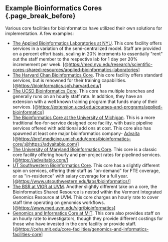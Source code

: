 ## Example Bioinformatics Cores {.page_break_before}

Various core facilities for bioinformatics have utilized their own solutions for implementation. A few examples:
- [The Applied Bioinformatics Laboratories at NYU](https://med.nyu.edu/research/scientific-cores-shared-resources/applied-bioinformatics-laboratories). This core facility offers services in a variation of the semi-centralized model. Staff are provided on a percent effort basis, scaling in 20% increments to essentially "rent" out the staff member to the respective lab for 1 day per 20% incremement per week. [@https://med.nyu.edu/research/scientific-cores-shared-resources/applied-bioinformatics-laboratories]
- [The Harvard Chan Bioinformatics Core](https://bioinformatics.sph.harvard.edu/). This core facility offers standard services, but is renowned for their training capabilities. [@https://bioinformatics.sph.harvard.edu/]
- [The UCSD Bioinformatics Core](http://compbio.ucsd.edu/services/). This core has multiple branches and generally runs on an hourly staff rate. In addition, they have an extension with a well known training program that funds many of their services. [@https://extension.ucsd.edu/courses-and-programs/applied-bioinformatics]
- [The Bioinformatics Core at the University of Michigan](https://brcf.medicine.umich.edu/cores/bioinformatics-core/). This is a more traditional fee-for-service designed core facility, with basic pipeline services offered with additional add ons at cost. This core also has spawned at least one major bioinformatics company- [Advaita](https://advaitabio.com/) [@https://brcf.medicine.umich.edu/cores/bioinformatics-core/;@https://advaitabio.com/]
- [The University of Maryland Bioinformatics Core](http://biology.umd.edu/services.html). This core is a classic core facility offering hourly and per-project rates for pipelined services. [@https://advaitabio.com/]
- [UT Southwestern Bioinformatics Core](https://www.utsouthwestern.edu/labs/bioinformatics/). This core has a slightly different spin on services, offering their staff as "on-demand" for FTE coverage, or as "in-residence" with salary coverage for a full year. [@https://www.utsouthwestern.edu/labs/bioinformatics/]
- [The BSR at VIGR at UVM](https://www.med.uvm.edu/vigr/bioinformatics). Another slightly different take on a core, the Bioinformatics Shared Resource is nested within the Vermont Integrated Genomics Resource at UVM. This core charges an hourly rate to cover staff time operating on genomics workflows. [@https://www.med.uvm.edu/vigr/bioinformatics]
- [Genomics and Informatics Core at MIT](https://cehs.mit.edu/core-facilities/genomics-and-informatics-facilities-core). This core also provides staff on an hourly rate to investigators, though they provide different costings for those who have invested in the core facility or provide staff. [@https://cehs.mit.edu/core-facilities/genomics-and-informatics-facilities-core]